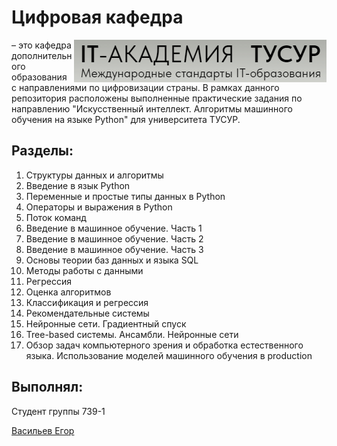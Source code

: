 # Цифровая кафедра

<img  align="right" src="Pictures/DD.png">

– это кафедра дополнительного образования с направлениями по цифровизации страны. В рамках данного репозитория расположены выполненные практические задания по направлению "Искусственный интеллект. Алгоритмы машинного обучения на языке Python" для университета ТУСУР.


## Разделы:

1) Структуры данных и алгоритмы
2) Введение в язык Python
3) Переменные и простые типы данных в Python
4) Операторы и выражения в Python
5) Поток команд
6) Введение в машинное обучение. Часть 1
7) Введение в машинное обучение. Часть 2
8) Введение в машинное обучение. Часть 3
9) Основы теории баз данных и языка SQL
10) Методы работы с данными
11) Регрессия
12) Оценка алгоритмов
13) Классификация и регрессия
14) Рекомендательные системы
15) Нейронные сети. Градиентный спуск
16) Tree-based системы. Ансамбли. Нейронные сети
17) Обзор задач компьютерного зрения и обработка естественного языка. Использование моделей машинного обучения в production


## Выполнял:
Студент группы 739-1

[Васильев Егор](https://github.com/EggOrNo)
